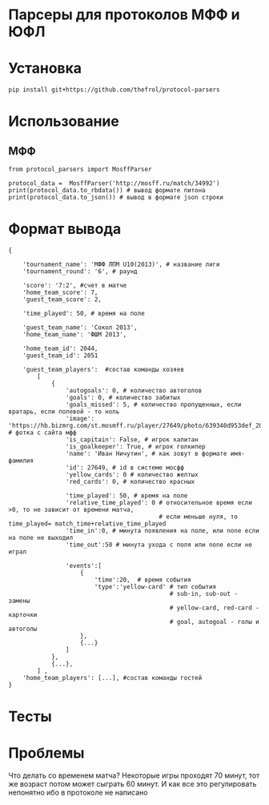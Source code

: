 # Парсеры для протоколов МФФ и ЮФЛ

# Установка

    pip install git+https://github.com/thefrol/protocol-parsers

# Использование

## МФФ
    from protocol_parsers import MosffParser

    protocol_data =  MosffParser('http://mosff.ru/match/34992')
    print(protocol_data.to_rbdata()) # вывод формате питона
    print(protocol_data.to_json()) # вывод в формате json строки

# Формат вывода

    {

        'tournament_name': 'MФФ ЛПМ U10(2013)', # название лиги
        'tournament_round': '6', # раунд
        
        'score': '7:2', #счет в матче
        'home_team_score': 7,
        'guest_team_score': 2,

        'time_played': 50, # время на поле

        'guest_team_name': 'Сокол 2013',
        'home_team_name': 'ФШМ 2013',

        'home_team_id': 2044,
        'guest_team_id': 2051

        'guest_team_players':  #состав команды хозяев
            [
                {
                    'autogoals': 0, # количество автоголов
                    'goals': 0, # количество забитых
                    'goals_missed': 5, # количество пропущенных, если вратарь, если полевой - то ноль
                    'image': 'https://hb.bizmrg.com/st.mosmff.ru/player/27649/photo/639340d953def_200x200.jpg', # фотка с сайта мфф
                    'is_capitain': False, # игрок капитан
                    'is_goalkeeper': True, # игрок голкипер
                    'name': 'Иван Ничутин', # как зовут в формате имя-фамилия
                    'id': 27649, # id в системе мосфф
                    'yellow_cards': 0 # количество желтых
                    'red_cards': 0, # количество красных

                    'time_played': 50, # время на поле
                    'relative_time_played': 0 # относительное время если >0, то не зависит от времени матча,
                                              # если меньше нуля, то       time_played= match_time+relative_time_played
                    'time_in':0, # минута появления на поле, или none если на поле не выходил
                    'time_out':50 # минута ухода с поля или none если не играл

                    'events':[
                        {
                            'time':20,  # время события
                            'type':'yellow-card' # тип события
                                                 # sub-in, sub-out - замены
                                                 # yellow-card, red-card - карточки
                                                 # goal, autogoal - голы и автоголы
                        },
                        {...}
                    ]
                },
                {...},
            ] ,
        'home_team_players': [...], #состав команды гостей
    }

# Тесты

# Проблемы

Что делать со временем матча? Некоторые игры проходят 70 минут, тот же возраст потом может сыграть 60 минут. И как все это регулировать непонятно ибо в протоколе не написано